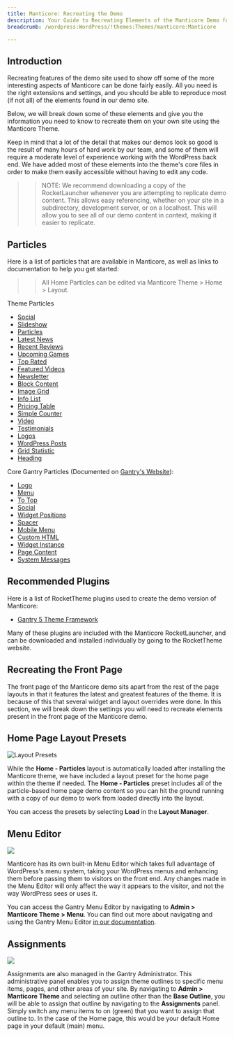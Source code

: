 ```yaml
---
title: Manticore: Recreating the Demo
description: Your Guide to Recreating Elements of the Manticore Demo for WordPress
breadcrumb: /wordpress:WordPress/!themes:Themes/manticore:Manticore

---
```


Introduction
-----

Recreating features of the demo site used to show off some of the more interesting aspects of Manticore can be done fairly easily. All you need is the right extensions and settings, and you should be able to reproduce most (if not all) of the elements found in our demo site.

Below, we will break down some of these elements and give you the information you need to know to recreate them on your own site using the Manticore Theme.

Keep in mind that a lot of the detail that makes our demos look so good is the result of many hours of hard work by our team, and some of them will require a moderate level of experience working with the WordPress back end. We have added most of these elements into the theme's core files in order to make them easily accessible without having to edit any code.

>> NOTE: We recommend downloading a copy of the RocketLauncher whenever you are attempting to replicate demo content. This allows easy referencing, whether on your site in a subdirectory, development server, or on a localhost. This will allow you to see all of our demo content in context, making it easier to replicate.

Particles
-----

Here is a list of particles that are available in Manticore, as well as links to documentation to help you get started:

>> All Home Particles can be edited via Manticore Theme > Home > Layout.

Theme Particles

* [Social](particle_social.md)
* [Slideshow](particle_slideshow.md)
* [Particles](particle_particles.md)
* [Latest News](particle_latestnews.md)
* [Recent Reviews](particle_recentreviews.md)
* [Upcoming Games](particle_upcoming.md)
* [Top Rated](particle_top.md)
* [Featured Videos](particle_featuredvideo.md)
* [Newsletter](particle_newsletter.md)
* [Block Content](particle_block.md)
* [Image Grid](particle_image.md)
* [Info List](particle_info.md)
* [Pricing Table](particle_pricing.md)
* [Simple Counter](particle_simplecounter.md)
* [Video](particle_video.md)
* [Testimonials](particle_testimonials.md)
* [Logos](particle_logos.md)
* [WordPress Posts](particle_wordpress.md)
* [Grid Statistic](particle_grid.md)
* [Heading](particle_heading.md)

Core Gantry Particles (Documented on [Gantry's Website](http://gantry.org)):

* [Logo](http://docs.gantry.org/gantry5/particles/logo)
* [Menu](http://docs.gantry.org/gantry5/particles/menu-control)
* [To Top](http://docs.gantry.org/gantry5/particles/to-top)
* [Social](http://docs.gantry.org/gantry5/particles/social)
* [Widget Positions](http://docs.gantry.org/gantry5/particles/position)
* [Spacer](http://docs.gantry.org/gantry5/particles/spacer)
* [Mobile Menu](http://docs.gantry.org/gantry5/particles/mobile-menu)
* [Custom HTML](http://docs.gantry.org/gantry5/particles/custom-html)
* [Widget Instance](http://docs.gantry.org/gantry5/particles/module-instance)
* [Page Content](http://docs.gantry.org/gantry5/particles/page-content)
* [System Messages](http://docs.gantry.org/gantry5/particles/system-messages)

Recommended Plugins
-----

Here is a list of RocketTheme plugins used to create the demo version of Manticore:

* [Gantry 5 Theme Framework](http://gantry.org/)

Many of these plugins are included with the Manticore RocketLauncher, and can be downloaded and installed individually by going to the RocketTheme website.

Recreating the Front Page
-----

The front page of the Manticore demo sits apart from the rest of the page layouts in that it features the latest and greatest features of the theme. It is because of this that several widget and layout overrides were done. In this section, we will break down the settings you will need to recreate elements present in the front page of the Manticore demo.

Home Page Layout Presets
-----

![Layout Presets](assets/layout_presets.png)

While the **Home - Particles** layout is automatically loaded after installing the Manticore theme, we have included a layout preset for the home page within the theme if needed. The **Home - Particles** preset includes all of the particle-based home page demo content so you can hit the ground running with a copy of our demo to work from loaded directly into the layout.

You can access the presets by selecting **Load** in the **Layout Manager**.

Menu Editor
-----

![](assets/menu_1.png)


Manticore has its own built-in Menu Editor which takes full advantage of WordPress's menu system, taking your WordPress menus and enhancing them before passing them to visitors on the front end. Any changes made in the Menu Editor will only affect the way it appears to the visitor, and not the way WordPress sees or uses it.

You can access the Gantry Menu Editor by navigating to **Admin > Manticore Theme > Menu**. You can find out more about navigating and using the Gantry Menu Editor [in our documentation](http://docs.gantry.org/gantry5/configure/menu-editor).

Assignments
-----

![](assets/assignments_1.png)

Assignments are also managed in the Gantry Administrator. This administrative panel enables you to assign theme outlines to specific menu items, pages, and other areas of your site. By navigating to **Admin > Manticore Theme** and selecting an outline other than the **Base Outline**, you will be able to assign that outline by navigating to the **Assignments** panel. Simply switch any menu items to on (green) that you want to assign that outline to. In the case of the Home page, this would be your default Home page in your default (main) menu.
